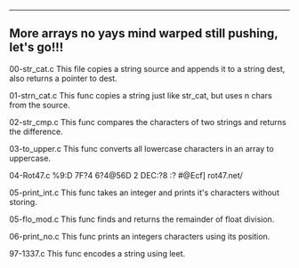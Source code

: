 --------------------------------------------
More arrays no yays
mind warped
still pushing, let's go!!!
-------------------------------------------------
00-str_cat.c
This file copies a string source and appends it to a string dest, also returns a pointer to dest.

01-strn_cat.c
This func copies a string just like str_cat, but uses n chars from the source.

02-str_cmp.c
This func compares the characters of two strings and returns the difference.

03-to_upper.c
This func converts all lowercase characters in an array to uppercase.

04-Rot47.c
%9:D 7F?4 6?4@56D 2 DEC:?8 :? #@Ecf] rot47.net/

05-print_int.c
This func takes an integer and prints it's characters without storing.

05-flo_mod.c
This func finds and returns the remainder of float division.

06-print_no.c
This func prints an integers characters using its position.

97-1337.c
This func encodes a string using leet.
